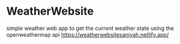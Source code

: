 # WeatherWebsite
simple weather web app to get the current weather state using the openweathermap api
https://weatherwebsitesaniyah.netlify.app/
